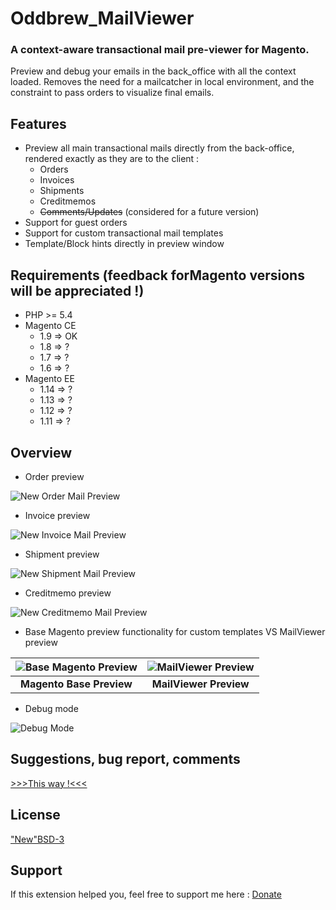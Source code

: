 # Oddbrew_MailViewer
### A context-aware transactional mail pre-viewer for Magento.
Preview and debug your emails in the back_office with all the context loaded. Removes the need for a mailcatcher in local environment, and the constraint to pass orders to visualize final emails.

## Features
* Preview all main transactional mails directly from the back-office, rendered exactly as they are to the client : 
    * Orders
    * Invoices
    * Shipments
    * Creditmemos
    * ~~Comments/Updates~~ (considered for a future version)
* Support for guest orders
* Support for custom transactional mail templates
* Template/Block hints directly in preview window

## Requirements (feedback forMagento versions will be appreciated !)
* PHP >= 5.4
* Magento CE
    * 1.9 => OK
    * 1.8 => ?
    * 1.7 => ?
    * 1.6 => ?
* Magento EE
    * 1.14 => ?
    * 1.13 => ?
    * 1.12 => ?
    * 1.11 => ?

## Overview

* Order preview

![New Order Mail Preview](https://github.com/OddBrew/Oddbrew_MailViewer/blob/master/doc/images/overview_order.PNG "New Order Mail Preview")

* Invoice preview

![New Invoice Mail Preview](https://github.com/OddBrew/Oddbrew_MailViewer/blob/master/doc/images/overview_invoice.PNG "New Invoice Mail Preview")

* Shipment preview

![New Shipment Mail Preview](https://github.com/OddBrew/Oddbrew_MailViewer/blob/master/doc/images/overview_shipment.PNG "New Shipment Mail Preview")

* Creditmemo preview

![New Creditmemo Mail Preview](https://github.com/OddBrew/Oddbrew_MailViewer/blob/master/doc/images/overview_creditmemo.PNG "New Creditmemo Mail Preview")

* Base Magento preview functionality for custom templates VS MailViewer preview

![Base Magento Preview](https://github.com/OddBrew/Oddbrew_MailViewer/blob/master/doc/images/magento_order_preview.PNG " Magento Preview") | ![MailViewer Preview](https://github.com/OddBrew/Oddbrew_MailViewer/blob/master/doc/images/mailviewer_order_preview.png "MailViewer Preview")
:-----------------------------------------------------------------------------------------------------------------------------------------:|:--------------------------------------------------------------------------------------------------------------------------------------------:
**Magento Base Preview** | **MailViewer Preview**

* Debug mode

![Debug Mode](https://github.com/OddBrew/Oddbrew_MailViewer/blob/master/doc/images/mailviewer_debug_mode.PNG "Debug Mode For MailViewer")

## Suggestions, bug report, comments

[>>>This way !<<<](https://github.com/OddBrew/Oddbrew_MailViewer/issues)

## License

["New"BSD-3](https://github.com/OddBrew/Oddbrew_MailViewer/blob/master/LICENSE)

## Support

If this extension helped you, feel free to support me here : [Donate](http://paypal.me/AlexandreFayette)

